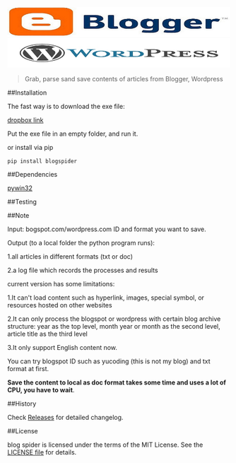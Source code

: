 [![logo](imgs/bloggerlogo.jpg)](https://github.com/checkcheckzz/blogger-spider)  
[![logo](imgs/wordpresslogo.jpg)](https://github.com/checkcheckzz/blogger-spider)

> Grab, parse sand save contents of articles from Blogger, Wordpress

##Installation

The fast way is to download the exe file:

[dropbox link](https://www.dropbox.com/s/ob37vsje5fsvz57/blogspider.exe)

Put the exe file in an empty folder, and run it.  

or install via pip

    pip install blogspider

##Dependencies

[pywin32](http://sourceforge.net/projects/pywin32/files/pywin32/Build%20218/)

##Testing
	
	
##Note

Input: bogspot.com/wordpress.com ID and format you want to save.

Output (to a local folder the python program runs):

1.all articles in different formats (txt or doc)

2.a log file which records the processes and results

current version has some limitations:
 
1.It can't load content such as hyperlink, images, special symbol, or resources hosted on other websites

2.It can only process the blogspot or wordpress with certain blog archive structure: year as the top level, month year or month as the second level, article title as the third level

3.It only support English content now.

You can try blogspot ID such as yucoding (this is not my blog) and txt format at first.

**Save the content to local as doc format takes some time and uses a lot of CPU, you have to wait**.

##History

Check [Releases](https://github.com/checkcheckzz/blog-spider/releases) for detailed changelog.

##License

blog spider is licensed under the terms of the MIT License. See the [LICENSE file](https://github.com/checkcheckzz/blogger-spider/blob/master/LICENSE) for details.
